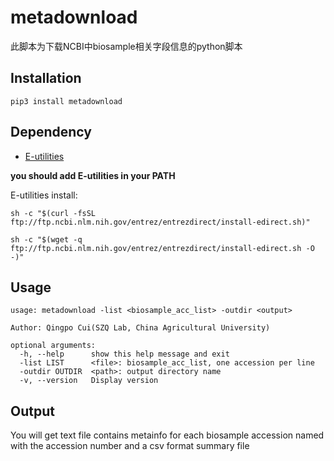 # metadownload
此脚本为下载NCBI中biosample相关字段信息的python脚本


## Installation
```
pip3 install metadownload
```

## Dependency
- [E-utilities](https://www.ncbi.nlm.nih.gov/books/NBK179288/)

**you should add E-utilities in your PATH**

E-utilities install:

```
sh -c "$(curl -fsSL ftp://ftp.ncbi.nlm.nih.gov/entrez/entrezdirect/install-edirect.sh)"

sh -c "$(wget -q ftp://ftp.ncbi.nlm.nih.gov/entrez/entrezdirect/install-edirect.sh -O -)"
```

## Usage

```
usage: metadownload -list <biosample_acc_list> -outdir <output>

Author: Qingpo Cui(SZQ Lab, China Agricultural University)

optional arguments:
  -h, --help      show this help message and exit
  -list LIST      <file>: biosample_acc_list, one accession per line
  -outdir OUTDIR  <path>: output directory name
  -v, --version   Display version
```

## Output

You will get text file contains metainfo for each biosample accession named with the accession number and a csv format summary file
